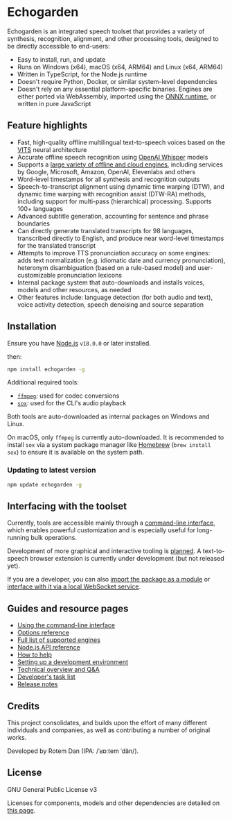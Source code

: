 # Echogarden

Echogarden is an integrated speech toolset that provides a variety of synthesis, recognition, alignment, and other processing tools, designed to be directly accessible to end-users:

* Easy to install, run, and update
* Runs on Windows (x64), macOS (x64, ARM64) and Linux (x64, ARM64)
* Written in TypeScript, for the Node.js runtime
* Doesn't require Python, Docker, or similar system-level dependencies
* Doesn't rely on any essential platform-specific binaries. Engines are either ported via WebAssembly, imported using the [ONNX runtime](https://onnxruntime.ai/), or written in pure JavaScript

## Feature highlights

* Fast, high-quality offline multilingual text-to-speech voices based on the [VITS](https://github.com/jaywalnut310/vits) neural architecture
* Accurate offline speech recognition using [OpenAI Whisper](https://openai.com/research/whisper) models
* Supports a [large variety of offline and cloud engines](docs/Engines.md), including services by Google, Microsoft, Amazon, OpenAI, Elevenlabs and others
* Word-level timestamps for all synthesis and recognition outputs
* Speech-to-transcript alignment using dynamic time warping (DTW), and dynamic time warping with recognition assist (DTW-RA) methods, including support for multi-pass (hierarchical) processing. Supports 100+ languages
* Advanced subtitle generation, accounting for sentence and phrase boundaries
* Can directly generate translated transcripts for 98 languages, transcribed directly to English, and produce near word-level timestamps for the translated transcript
* Attempts to improve TTS pronunciation accuracy on some engines: adds text normalization (e.g. idiomatic date and currency pronunciation), heteronym disambiguation (based on a rule-based model) and user-customizable pronunciation lexicons
* Internal package system that auto-downloads and installs voices, models and other resources, as needed
* Other features include: language detection (for both audio and text), voice activity detection, speech denoising and source separation

## Installation

Ensure you have [Node.js](https://nodejs.org/) `v18.0.0` or later installed.

then:
```bash
npm install echogarden -g
```

Additional required tools:
* [`ffmpeg`](https://ffmpeg.org/download.html): used for codec conversions
* [`sox`](https://sourceforge.net/projects/sox/): used for the CLI's audio playback

Both tools are auto-downloaded as internal packages on Windows and Linux.

On macOS, only `ffmpeg` is currently auto-downloaded. It is recommended to install `sox` via a system package manager like [Homebrew](https://brew.sh/) (`brew install sox`) to ensure it is available on the system path.

### Updating to latest version

```bash
npm update echogarden -g
```

## Interfacing with the toolset

Currently, tools are accessible mainly through a [command-line interface](docs/CLI.md), which enables powerful customization and is especially useful for long-running bulk operations.

Development of more graphical and interactive tooling is [planned](https://github.com/echogarden-project/echogarden/issues/28). A text-to-speech browser extension is currently under development (but not released yet).

If you are a developer, you can also [import the package as a module](docs/API.md) or [interface with it via a local WebSocket service](docs/Server.md).

## Guides and resource pages

* [Using the command-line interface](docs/CLI.md)
* [Options reference](docs/Options.md)
* [Full list of supported engines](docs/Engines.md)
* [Node.js API reference](docs/API.md)
* [How to help](docs/Contributing.md)
* [Setting up a development environment](docs/Development.md)
* [Technical overview and Q&A](docs/Technical.md)
* [Developer's task list](docs/Tasklist.md)
* [Release notes](docs/Releases.md)

## Credits

This project consolidates, and builds upon the effort of many different individuals and companies, as well as contributing a number of original works.

Developed by Rotem Dan (IPA: /ˈʁɒːtem ˈdän/).

## License

GNU General Public License v3

Licenses for components, models and other dependencies are detailed on [this page](docs/Licenses.md).
